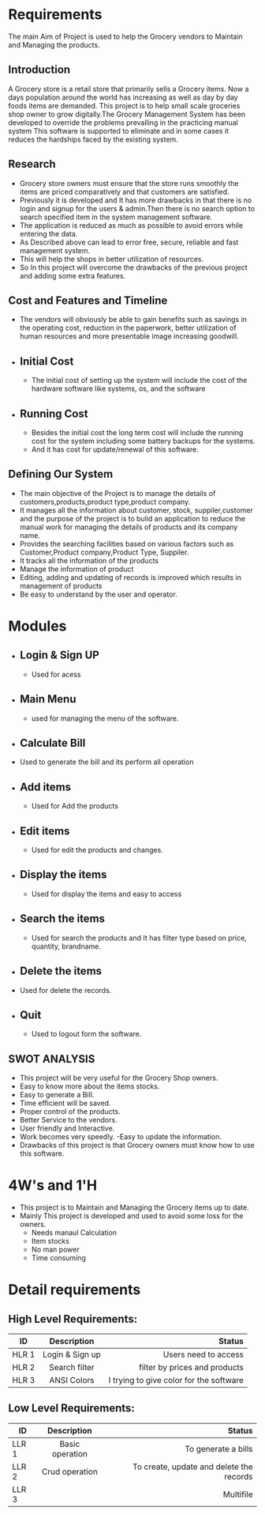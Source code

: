 

# Requirements

The main Aim of Project is used to help the Grocery vendors to Maintain and Managing the products.

## Introduction

A Grocery store is a retail store that primarily sells a Grocery items. Now a days population around the world has increasing as well as day by day foods items are demanded. This project is to help small scale groceries shop owner to grow digitally.The Grocery Management System has been developed to override the problems prevalling in the practicing manual system This software is supported to eliminate and in some cases it reduces the hardships faced by the existing system.

## Research
 
- Grocery store owners must ensure that the store runs smoothly the items are priced comparatively and that customers are satisfied.
- Previously it is developed and It has more drawbacks in that there is no login and signup for the users & admin.Then there is no search option to search specified item in the system management software. 
- The application is reduced as much as possible to avoid errors while entering the data.
- As Described above can lead to error free, secure, reliable and fast management system.
- This will help the shops in better utilization of resources.
- So In this project will overcome the drawbacks of the previous project and adding some extra features.

## Cost and Features and Timeline
- The vendors will obviously be able to gain benefits such as savings in the operating cost, reduction in the paperwork, better utilization of human resources and more presentable image increasing goodwill.

- ## Initial Cost
    - The initial cost of setting  up the system will include the cost of the hardware software like systems, os, and the software
- ## Running Cost
    - Besides the initial cost the long term cost will include the running cost for the system including some battery backups for the systems.
    - And it has cost for update/renewal of this software.

## Defining Our System
- The main objective of the Project is to manage the details of customers,products,product type,product company.
- It manages all the information about customer, stock, suppiler,customer and the purpose of the project is to bulid an application to reduce the manual work for managing the details of products and its company name.
- Provides the searching facilities based on various factors such as Customer,Product company,Product Type, Suppiler.
- It tracks all the information of the products
- Manage the information of product
- Editing, adding and updating of records is improved which results in management of products
- Be easy to understand by the user and operator.
# Modules
- ## Login & Sign UP 
   - Used for acess
    
- ## Main Menu
  - used for managing the menu of the software.
   
- ## Calculate Bill
- Used to generate the bill and its perform all operation

- ## Add items
  - Used for Add the products 
- ## Edit items
  - Used for edit the products and changes.
- ## Display the items
   - Used for display the items and easy to access
- ## Search the items
   - Used for search the products and It has filter type based on price, quantity, brandname.
- ## Delete the items
- Used for delete the records. 
- ## Quit
  - Used to logout form the software.

## SWOT ANALYSIS
- This project will be very useful for the Grocery Shop owners.
- Easy to know more about the items stocks.
- Easy to generate a Bill.
- Time efficient will be  saved.
- Proper control of the products.
- Better Service to the vendors.
- User friendly and Interactive.
- Work becomes very speedly.
-Easy to update the information.
- Drawbacks of this project is that Grocery owners must know how to use this software.

# 4W's and 1'H

- This project is to Maintain and Managing the Grocery items up to date.
- Mainly This project is developed and used to avoid some loss for the owners.
    - Needs manaul Calculation
    - Item stocks
    - No man power
    - Time consuming

# Detail requirements

## High Level Requirements:
| ID       | Description       | Status |
| ------------- |:-------------:| -----:|
| HLR 1     | Login & Sign up |   Users need to access   |
| HLR 2      | Search filter      |  filter by prices and products |
| HLR 3 | ANSI Colors     |    I trying to give color for the software |

## Low Level Requirements:
| ID       | Description       | Status |
| ------------- |:-------------:| -----:|
| LLR 1     | Basic operation | To generate a bills |
|  LLR 2     | Crud operation      |   To create, update and delete the records |
| LLR  3|       |    Multifile | To reduce a code structure.
